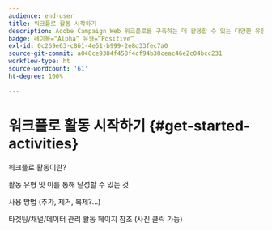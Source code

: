 ```yaml
---
audience: end-user
title: 워크플로 활동 시작하기
description: Adobe Campaign Web 워크플로를 구축하는 데 활용할 수 있는 다양한 유형의 활동 살펴보기
badge: 레이블=“Alpha” 유형=“Positive”
exl-id: 0c269e63-c861-4e51-b999-2e8d33fec7a0
source-git-commit: a048ce9384f458f4cf94b38ceac46e2c04bcc231
workflow-type: ht
source-wordcount: '61'
ht-degree: 100%

---
```


# 워크플로 활동 시작하기 {#get-started-activities}

워크플로 활동이란?

활동 유형 및 이를 통해 달성할 수 있는 것

사용 방법 (추가, 제거, 복제?...)

타겟팅/채널/데이터 관리 활동 페이지 참조 (사진 클릭 가능)
